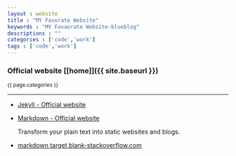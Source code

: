 ```yaml
---
layout : website
title : "MY Favorate Website"
keywords : "MY Favaorate Website-blueblog"
descriptions : ""
categories : ['code','work']
tags : ['code','work']
---
```


### Official website [\[home\]]({{ site.baseurl }}) 

<small>{{ page.categories }}</small>

---

-	[Jekyll - Official website][t1]
-	[Markdown - Official website][t2]
 
	Transform your plain text into static websites and blogs.
	
-	<a href="http://stackoverflow.com/questions/4425198/markdown-target-blank" target="_blank">markdown target blank-stackoverflow.com</a>


[t1]: http://jekyllrb.com/ "Jekyll"
[t2]: http://daringfireball.net/projects/markdown/ "Markdown"